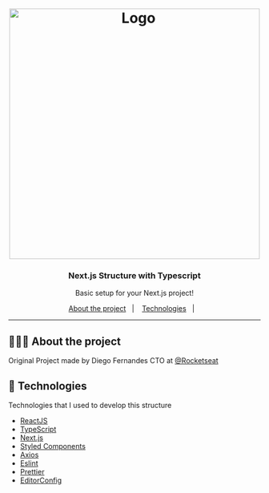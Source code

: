 <h1 align="center">
  <img alt="Logo" src="https://res.cloudinary.com/dpz6e1awu/image/upload/v1603926812/next_logo_e06dto.jpg" width="500px" >
</h>

<h3 align="center">
 Next.js Structure with Typescript
</h3>

<p align="center">Basic setup for your Next.js project!</p>


<p align="center">
  <a href="#%EF%B8%8F-about-the-project">About the project</a>&nbsp;&nbsp;&nbsp;|&nbsp;&nbsp;&nbsp;
  <a href="#-technologies">Technologies</a>&nbsp;&nbsp;&nbsp;|&nbsp;&nbsp;&nbsp;
</p>

<hr></hr>



## 💇🏻‍♂️ About the project

Original Project made by Diego Fernandes CTO at [@Rocketseat](https://rocketseat.com.br/)



## 🚀 Technologies

Technologies that I used to develop this structure

- [ReactJS](https://reactjs.org/)
- [TypeScript](https://www.typescriptlang.org/)
- [Next.js](https://nextjs.org/blog/next-10)
- [Styled Components](https://styled-components.com/)
- [Axios](https://github.com/axios/axios)
- [Eslint](https://eslint.org/)
- [Prettier](https://prettier.io/)
- [EditorConfig](https://editorconfig.org/)

